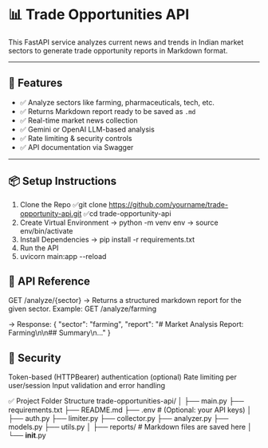 # 📊 Trade Opportunities API

This FastAPI service analyzes current news and trends in Indian market sectors to generate trade opportunity reports in Markdown format.

---

## 🚀 Features

- ✅ Analyze sectors like farming, pharmaceuticals, tech, etc.
- ✅ Returns Markdown report ready to be saved as `.md`
- ✅ Real-time market news collection
- ✅ Gemini or OpenAI LLM-based analysis
- ✅ Rate limiting & security controls
- ✅ API documentation via Swagger

---

## 📦 Setup Instructions

1. Clone the Repo
✅git clone https://github.com/yourname/trade-opportunity-api.git
✅cd trade-opportunity-api
2. Create Virtual Environment
-> python -m venv env
-> source env/bin/activate 
3. Install Dependencies
-> pip install -r requirements.txt
5. Run the API
6. uvicorn main:app --reload
   
## 📘 API Reference
GET /analyze/{sector}
-> Returns a structured markdown report for the given sector.
Example:
GET /analyze/farming

-> Response:
{
  "sector": "farming",
  "report": "# Market Analysis Report: Farming\n\n## Summary\n..."
}
## 🔐 Security
Token-based (HTTPBearer) authentication (optional)
Rate limiting per user/session
Input validation and error handling

✅ Project Folder Structure
trade-opportunities-api/
│
├── main.py
├── requirements.txt
├── README.md
├── .env                  # (Optional: your API keys)
│
├── auth.py
├── limiter.py
├── collector.py
├── analyzer.py
├── models.py
├── utils.py
│
├── reports/              # Markdown files are saved here
│
└── __init__.py




